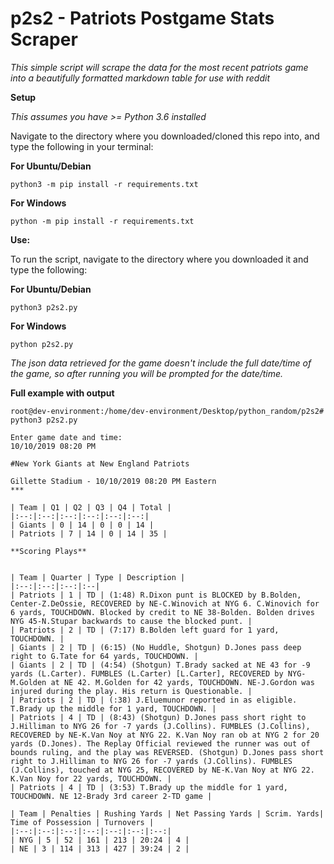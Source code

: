 p2s2 - Patriots Postgame Stats Scraper
========================================

*This simple script will scrape the data for the most recent patriots game into a 
beautifully formatted markdown table for use with reddit*

**Setup**

*This assumes you have >= Python 3.6 installed*

Navigate to the directory where you downloaded/cloned this repo into, and type the following in your terminal:

**For Ubuntu/Debian**

```
python3 -m pip install -r requirements.txt
```

**For Windows**

```
python -m pip install -r requirements.txt
```

**Use:**

To run the script, navigate to the directory where you downloaded it and type the following:

**For Ubuntu/Debian**

```
python3 p2s2.py
```
**For Windows**

```
python p2s2.py
```

*The json data retrieved for the game doesn't include the full date/time of the game, so after running 
you will be prompted for the date/time.*

**Full example with output**

```
root@dev-environment:/home/dev-environment/Desktop/python_random/p2s2# python3 p2s2.py

Enter game date and time:
10/10/2019 08:20 PM

#New York Giants at New England Patriots

Gillette Stadium - 10/10/2019 08:20 PM Eastern
***

| Team | Q1 | Q2 | Q3 | Q4 | Total |
|:--:|:--:|:--:|:--:|:--:|:--:|
| Giants | 0 | 14 | 0 | 0 | 14 |
| Patriots | 7 | 14 | 0 | 14 | 35 |

**Scoring Plays**


| Team | Quarter | Type | Description |
|:--:|:--:|:--:|:--|
| Patriots | 1 | TD | (1:48) R.Dixon punt is BLOCKED by B.Bolden, Center-Z.DeOssie, RECOVERED by NE-C.Winovich at NYG 6. C.Winovich for 6 yards, TOUCHDOWN. Blocked by credit to NE 38-Bolden. Bolden drives NYG 45-N.Stupar backwards to cause the blocked punt. |
| Patriots | 2 | TD | (7:17) B.Bolden left guard for 1 yard, TOUCHDOWN. |
| Giants | 2 | TD | (6:15) (No Huddle, Shotgun) D.Jones pass deep right to G.Tate for 64 yards, TOUCHDOWN. |
| Giants | 2 | TD | (4:54) (Shotgun) T.Brady sacked at NE 43 for -9 yards (L.Carter). FUMBLES (L.Carter) [L.Carter], RECOVERED by NYG-M.Golden at NE 42. M.Golden for 42 yards, TOUCHDOWN. NE-J.Gordon was injured during the play. His return is Questionable. |
| Patriots | 2 | TD | (:38) J.Eluemunor reported in as eligible.  T.Brady up the middle for 1 yard, TOUCHDOWN. |
| Patriots | 4 | TD | (8:43) (Shotgun) D.Jones pass short right to J.Hilliman to NYG 26 for -7 yards (J.Collins). FUMBLES (J.Collins), RECOVERED by NE-K.Van Noy at NYG 22. K.Van Noy ran ob at NYG 2 for 20 yards (D.Jones). The Replay Official reviewed the runner was out of bounds ruling, and the play was REVERSED. (Shotgun) D.Jones pass short right to J.Hilliman to NYG 26 for -7 yards (J.Collins). FUMBLES (J.Collins), touched at NYG 25, RECOVERED by NE-K.Van Noy at NYG 22. K.Van Noy for 22 yards, TOUCHDOWN. |
| Patriots | 4 | TD | (3:53) T.Brady up the middle for 1 yard, TOUCHDOWN. NE 12-Brady 3rd career 2-TD game |

| Team | Penalties | Rushing Yards | Net Passing Yards | Scrim. Yards| Time of Possession | Turnovers |
|:--:|:--:|:--:|:--:|:--:|:--:|:--:|
| NYG | 5 | 52 | 161 | 213 | 20:24 | 4 |
| NE | 3 | 114 | 313 | 427 | 39:24 | 2 |

```

